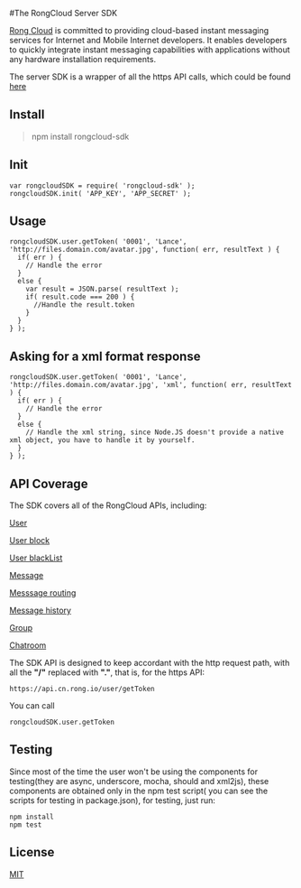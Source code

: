 #The RongCloud Server SDK

[Rong Cloud](http://rongcloud.cn) is committed to providing cloud-based instant messaging services for Internet and Mobile Internet developers. It enables developers to quickly integrate instant messaging capabilities with applications without any hardware installation requirements.

The server SDK is a wrapper of all the https API calls, which could be found [here](http://www.rongcloud.cn/docs/server.html)


## Install

>npm install rongcloud-sdk

## Init

```
var rongcloudSDK = require( 'rongcloud-sdk' );
rongcloudSDK.init( 'APP_KEY', 'APP_SECRET' );
```

## Usage


```
rongcloudSDK.user.getToken( '0001', 'Lance', 'http://files.domain.com/avatar.jpg', function( err, resultText ) {
  if( err ) {
    // Handle the error
  }
  else {
    var result = JSON.parse( resultText );
    if( result.code === 200 ) {
      //Handle the result.token
    }
  }
} );

```

## Asking for a xml format response
```
rongcloudSDK.user.getToken( '0001', 'Lance', 'http://files.domain.com/avatar.jpg', 'xml', function( err, resultText ) {
  if( err ) {
    // Handle the error
  }
  else {
    // Handle the xml string, since Node.JS doesn't provide a native xml object, you have to handle it by yourself.
  }
} );
```

##  API Coverage
The SDK covers all of the RongCloud APIs, including:

[User](http://www.rongcloud.cn/docs/server.html#用户服务)

[User block](http://www.rongcloud.cn/docs/server.html#用户封禁服务)

[User blackList](http://www.rongcloud.cn/docs/server.html#用户黑名单服务)

[Message](http://www.rongcloud.cn/docs/server.html#消息发送服务)

[Messsage routing](http://www.rongcloud.cn/docs/server.html#消息路由服务)

[Message history](http://www.rongcloud.cn/docs/server.html#消息历史记录服务)

[Group](http://www.rongcloud.cn/docs/server.html#群组服务)

[Chatroom](http://www.rongcloud.cn/docs/server.html#聊天室服务)

The SDK API is designed to keep accordant with the http request path, with all the **"/"** replaced with **"."**, that is, for the https API:

`https://api.cn.rong.io/user/getToken`

You can call 

`rongcloudSDK.user.getToken`


## Testing
Since most of the time the user won't be using the components for testing(they are async, underscore, mocha, should and xml2js), these components are obtained only in the npm test script( you can see the scripts for testing in package.json), for testing, just run:

```
npm install
npm test
```

## License
[MIT](LICENSE)
